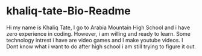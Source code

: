 # khaliq-tate-Bio-Readme
Hi my name is Khaliq Tate, I go to Arabia Mountain High School and i have zero experience in coding. However, i am willing and ready to learn. Some technology intrest i have are video games and I make youtube videos. I Dont know what i want to do after high school i am still trying to figure it out.

